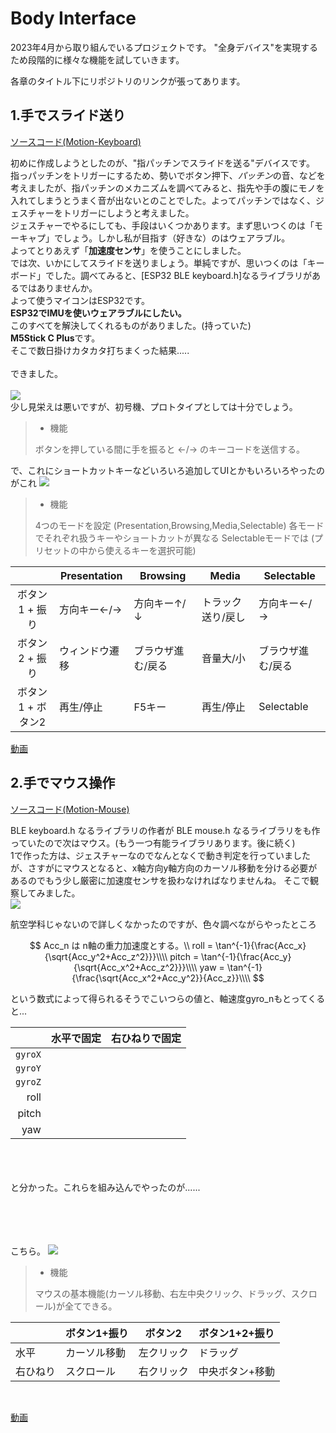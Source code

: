 # Body Interface

2023年4月から取り組んでいるプロジェクトです。
"全身デバイス"を実現するため段階的に様々な機能を試していきます。

各章のタイトル下にリポジトリのリンクが張ってあります。
## 1.手でスライド送り
[ソースコード(Motion-Keyboard)]()

初めに作成しようとしたのが、"指パッチンでスライドを送る"デバイスです。<br>指っパッチンをトリガーにするため、勢いでボタン押下、*パッチン*の音、などを考えましたが、指パッチンのメカニズムを調べてみると、指先や手の腹にモノを入れてしまうとうまく音が出ないとのことでした。よってパッチンではなく、ジェスチャーをトリガーにしようと考えました。<br>ジェスチャーでやるにしても、手段はいくつかあります。まず思いつくのは「モーキャプ」でしょう。しかし私が目指す（好きな）のはウェアラブル。<br>よってとりあえず「**加速度センサ**」を使うことにしました。<br>では次、いかにしてスライドを送りましょう。単純ですが、思いつくのは「キーボード」でした。調べてみると、[ESP32 BLE keyboard.h]なるライブラリがあるではありませんか。<br>よって使うマイコンはESP32です。<br>**ESP32でIMUを使いウェアラブルにしたい。**<br>このすべてを解決してくれるものがありました。(持っていた)<br>**M5Stick C Plus**です。<br>そこで数日掛けカタカタ打ちまくった結果.....<br><br>できました。<br><br>![](images/prototype.JPG)<br>
少し見栄えは悪いですが、初号機、プロトタイプとしては十分でしょう。<br>
> - 機能<br>
>
> ボタンを押している間に手を振ると ←/→ のキーコードを送信する。

で、これにショートカットキーなどいろいろ追加してUIとかもいろいろやったのがこれ
![](images/ver1.1.JPG)
> - 機能<br>
> 
> 4つのモードを設定 (Presentation,Browsing,Media,Selectable)
> 各モードでそれぞれ扱うキーやショートカットが異なる
> Selectableモードでは (プリセットの中から使えるキーを選択可能)

||Presentation|Browsing|Media|Selectable|
|:---:|---|---|---|---|
|ボタン1 + 振り|方向キー←/→|方向キー↑/↓|トラック送り/戻し|方向キー←/→|
|ボタン2 + 振り|ウィンドウ遷移|ブラウザ進む/戻る|音量大/小|ブラウザ進む/戻る|
|ボタン1 + ボタン2|再生/停止|F5キー|再生/停止|Selectable|

[動画]()
## 2.手でマウス操作
[ソースコード(Motion-Mouse)]()

BLE keyboard.h なるライブラリの作者が BLE mouse.h なるライブラリをも作っていたので次はマウス。(もう一つ有能ライブラリあります。後に続く)<br>1で作った方は、ジェスチャーなのでなんとなくで動き判定を行っていましたが、さすがにマウスとなると、x軸方向y軸方向のカーソル移動を分ける必要があるのでもう少し厳密に加速度センサを扱わなければなりませんね。
そこで観察してみました。<br>![](images/imuwatching.JPG)

航空学科じゃないので詳しくなかったのですが、色々調べながらやったところ

$$
Acc_n は n軸の重力加速度とする。\\
roll = \tan^{-1}{\frac{Acc_x}{\sqrt{Acc_y^2+Acc_z^2}}}\\\\
pitch = \tan^{-1}{\frac{Acc_y}{\sqrt{Acc_x^2+Acc_z^2}}}\\\\
yaw = \tan^{-1}{\frac{\sqrt{Acc_x^2+Acc_y^2}}{Acc_z}}\\\\
$$

という数式によって得られるそうでこいつらの値と、軸速度gyro_nもとってくると...
<br>

||水平で固定|右ひねりで固定|
|---:|---:|---:|
|`gyroX`|||
|`gyroY`|||
|`gyroZ`|||
|roll|||
|pitch|||
|yaw|||

<br><br><br>と分かった。これらを組み込んでやったのが......


<br><br><br><br>こちら。
![](images/)

> - 機能
> 
> マウスの基本機能(カーソル移動、右左中央クリック、ドラッグ、スクロール)が全てできる。

||ボタン1+振り|ボタン2|ボタン1+2+振り|
|---|---|---|---|
|水平|カーソル移動|左クリック|ドラッグ|
|右ひねり|スクロール|右クリック|中央ボタン+移動|

<br>

[動画]()

